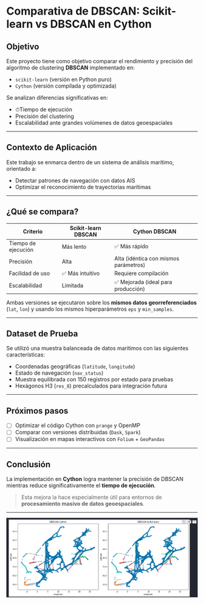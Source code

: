 # Comparativa de DBSCAN: Scikit-learn vs DBSCAN en Cython

## Objetivo

Este proyecto tiene como objetivo comparar el rendimiento y precisión del algoritmo de clustering **DBSCAN** implementado en:

- `scikit-learn` (versión en Python puro)
-  `Cython` (versión compilada y optimizada)

Se analizan diferencias significativas en:

- ⏱Tiempo de ejecución
- Precisión del clustering
-  Escalabilidad ante grandes volúmenes de datos geoespaciales

---

## Contexto de Aplicación

Este trabajo se enmarca dentro de un sistema de análisis marítimo, orientado a:

- Detectar patrones de navegación con datos AIS
- Optimizar el reconocimiento de trayectorias marítimas

---

##  ¿Qué se compara?

| Criterio               | Scikit-learn DBSCAN | Cython DBSCAN |
|------------------------|---------------------|----------------|
| Tiempo de ejecución    | Más lento            | ✅ Más rápido |
| Precisión              | Alta                 | Alta (idéntica con mismos parámetros) |
| Facilidad de uso       | ✅ Más intuitivo     | Requiere compilación |
| Escalabilidad          | Limitada             | ✅ Mejorada (ideal para producción) |

Ambas versiones se ejecutaron sobre los **mismos datos georreferenciados** (`lat`, `lon`) y usando los mismos hiperparámetros `eps` y `min_samples`.

---

##  Dataset de Prueba

Se utilizó una muestra balanceada de datos marítimos con las siguientes características:

- Coordenadas geográficas (`latitude`, `longitude`)
- Estado de navegación (`nav_status`)
- Muestra equilibrada con 150 registros por estado para pruebas
- Hexágonos H3 (`res_8`) precalculados para integración futura

---

##  Próximos pasos

- [ ] Optimizar el código Cython con `prange` y OpenMP
- [ ] Comparar con versiones distribuidas (`Dask`, `Spark`)
- [ ] Visualización en mapas interactivos con `Folium` + `GeoPandas`

---

## Conclusión

La implementación en **Cython** logra mantener la precisión de DBSCAN mientras reduce significativamente el **tiempo de ejecución**.

> Esta mejora la hace especialmente útil para entornos de **procesamiento masivo de datos geoespaciales**.

---

![Comparación de resultados entre Scikit-learn y Cython DBSCAN](Comparacion-resultados.png)

